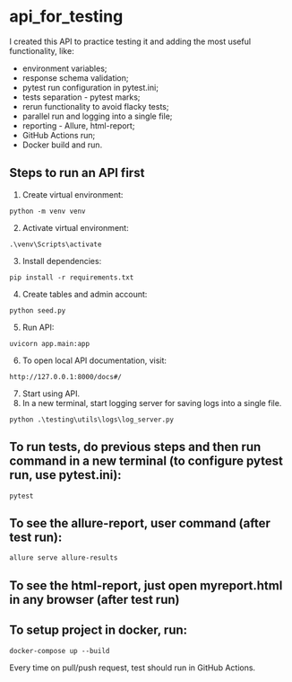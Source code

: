 # api_for_testing
I created this API to practice testing it and adding the most useful functionality, like:
- environment variables;
- response schema validation;
- pytest run configuration in pytest.ini;
- tests separation - pytest marks;
- rerun functionality to avoid flacky tests;
- parallel run and logging into a single file;
- reporting - Allure, html-report;
- GitHub Actions run;
- Docker build and run.


## Steps to run an API first
1. Create virtual environment:
```
python -m venv venv
```
2. Activate virtual environment:
```
.\venv\Scripts\activate
```
3. Install dependencies:
```
pip install -r requirements.txt
```
4. Create tables and admin account:
```
python seed.py
```
5. Run API:
```
uvicorn app.main:app
```
6. To open local API documentation, visit:
```
http://127.0.0.1:8000/docs#/
```
7. Start using API.
8. In a new terminal, start logging server for saving logs into a single file.
```
python .\testing\utils\logs\log_server.py
```

## To run tests, do previous steps and then run command in a new terminal (to configure pytest run, use pytest.ini):
```
pytest
```

## To see the allure-report, user command (after test run):
```
allure serve allure-results
```

## To see the html-report, just open myreport.html in any browser (after test run)

## To setup project in docker, run:
```
docker-compose up --build
```


Every time on pull/push request, test should run in GitHub Actions.